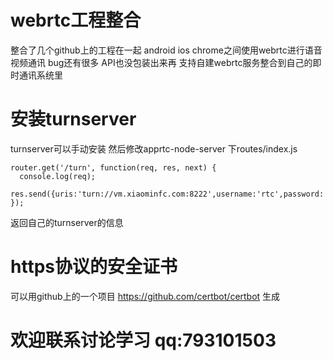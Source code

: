 # webrtc工程整合

整合了几个github上的工程在一起 android ios chrome之间使用webrtc进行语音视频通讯 bug还有很多 API也没包装出来再
支持自建webrtc服务整合到自己的即时通讯系统里

# 安装turnserver
turnserver可以手动安装 然后修改apprtc-node-server 下routes/index.js


~~~~
router.get('/turn', function(req, res, next) {
  console.log(req);
  res.send({uris:'turn://vm.xiaominfc.com:8222',username:'rtc',password:'rtc'});
});
~~~~

返回自己的turnserver的信息


# https协议的安全证书

可以用github上的一个项目 https://github.com/certbot/certbot 生成

# 欢迎联系讨论学习 qq:793101503

